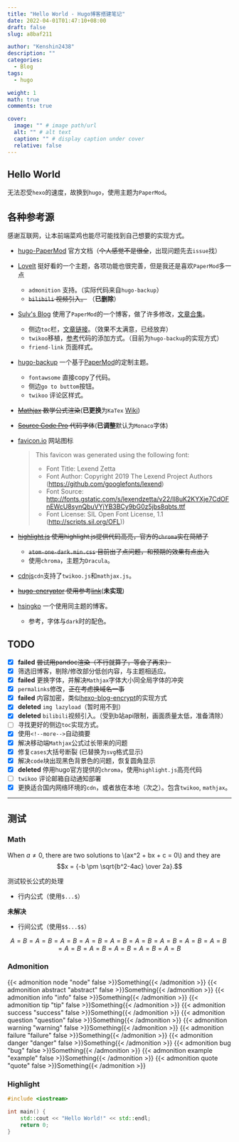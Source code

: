 ```yaml
---
title: "Hello World - Hugo博客搭建笔记"
date: 2022-04-01T01:47:10+08:00
draft: false
slug: a8baf211

author: "Kenshin2438"
description: ""
categories: 
  - Blog
tags: 
  - hugo

weight: 1
math: true
comments: true

cover:
  image: "" # image path/url
  alt: "" # alt text
  caption: "" # display caption under cover
  relative: false
---
```


## Hello World

无法忍受`hexo`的速度，故换到`hugo`，使用主题为`PaperMod`。

<!--more-->

## 各种参考源

感谢互联网，让本前端菜鸡也能尽可能找到自己想要的实现方式。

+ [hugo-PaperMod](https://github.com/adityatelange/hugo-PaperMod) 官方文档（~~个人感觉不是很全~~，出现问题先去`issue`找）
+ [LoveIt](https://github.com/dillonzq/LoveIt) 挺好看的一个主题，各项功能也很完善，但是我还是喜欢`PaperMod`多一点
  + `admonition` 支持。（实际代码来自`hugo-backup`）
  + ~~`bilibili` 视频引入。~~ （**已删除**）
+ [Sulv's Blog](https://www.sulvblog.cn) 使用了`PaperMod`的一个博客，做了许多修改，[文章合集](https://www.sulvblog.cn/posts/blog/)。
  + 侧边`toc`栏，[文章链接](https://www.sulvblog.cn/posts/blog/hugo_toc_side/)。（效果不太满意，已经放弃）
  + `twikoo`移植，[参考](https://www.sulvblog.cn/posts/blog/hugo_twikoo/)代码的添加方式。（目前为`hugo-backup`的实现方式）
  + `friend-link` 页面样式。
+ [hugo-backup](https://github.com/YazidLee/hugo-backup) 一个基于[PaperMod](https://adityatelange.github.io/hugo-PaperMod/)的定制主题。
  + `fontawsome` 直接copy了代码。
  + 侧边`go to buttom`按钮。
  + `twikoo` 评论区样式。
+ ~~[Mathjax](https://www.mathjax.org/) 数学公式渲染~~(**已更换**为`KaTex` [Wiki](https://github.com/KaTeX/KaTeX.wiki.git))
+ ~~[Source Code Pro](https://github.com/adobe-fonts/source-code-pro) 代码字体~~(**已调整**默认为`Monaco`字体)
+ [favicon.io](https://favicon.io/) 网站图标
  
  > This favicon was generated using the following font:
  > - Font Title: Lexend Zetta
  > - Font Author: Copyright 2019 The Lexend Project Authors (https://github.com/googlefonts/lexend)
  > - Font Source: http://fonts.gstatic.com/s/lexendzetta/v22/ll8uK2KYXje7CdOFnEWcU8synQbuVYjYB3BCy9bG0z5jbs8qbts.ttf
  > - Font License: SIL Open Font License, 1.1 (http://scripts.sil.org/OFL))
+ ~~[highlight.js](https://highlightjs.org/) 使用highlight.js提供代码高亮，官方的`chroma`实在简陋了~~
  + ~~`atom-one-dark.min.css` 目前出了点问题，和预期的效果有点出入~~
  + 使用`chroma`，主题为`Dracula`。
+ [cdnjs](https://cdnjs.com/)`cdn`支持了`twikoo.js`和`mathjax.js`。
+ ~~[hugo-encryptor](https://github.com/Li4n0/hugo_encryptor) 使用参考[link](https://www.10101.io/2019/04/17/encrypt-content-in-hugo?PageSpeed=noscript)~~(**未实现**)
+ [hsingko](https://hsingko.github.io/) 一个使用同主题的博客。
  + 参考，字体与`dark`时的配色。

## TODO

+ [x] **failed** ~~尝试用pandoc渲染（不行就算了，等会了再来）~~
+ [x] 筛选旧博客，剔除/修改部分低创内容，与主题相适应。
+ [x] **failed** 更换字体，并解决`Mathjax`字体大小同全局字体的冲突
+ [x] `permalinks`修改，~~正在考虑换域名一事~~
+ [x] **failed** 内容加密，类似[hexo-blog-encrypt](https://github.com/D0n9X1n/hexo-blog-encrypt)的实现方式
+ [x] **deleted** `img lazyload`（暂时用不到）
+ [x] **deleted** `bilibili`视频引入。（受到b站api限制，画面质量太低，准备清除）
+ [ ] 寻找更好的侧边`toc`实现方式。
+ [x] 使用`<!--more-->`自动摘要
+ [x] 解决移动端`Mathjax`公式过长带来的问题
+ [x] 修复`cases`大括号断裂 (已替换为`svg`格式显示)
+ [x] 解决`code`块出现黑色背景色的问题，恢复圆角显示
+ [x] **deleted** 停用hugo官方提供的`chroma`，使用`highlight.js`高亮代码
+ [ ] `twikoo` 评论邮箱自动通知部署
+ [x] 更换适合国内网络环境的`cdn`，或者放在本地（次之）。包含`twikoo`, `mathjax`。

---

## 测试

### Math

When $a \ne 0$, there are two solutions to \\(ax^2 + bx + c = 0\\) and they are
$$x = {-b \pm \sqrt{b^2-4ac} \over 2a}.$$

测试较长公式的处理

+ 行内公式（使用`$...$`）

**未解决**

<!-- $A=B=A=B=A=B=A=B=A=B=A=B=A=B=A=B=A=B=A=B=A=B=A=B=A=B=A=B$ -->

+ 行间公式（使用`$$...$$`）

$$
A=B=A=B=A=B=A=B=A=B=A=B=A=B=A=B=A=B=A=B=A=B=A=B=A=B=A=B
$$

### Admonition

{{< admonition node "node" false >}}Something{{< /admonition >}}
{{< admonition abstract "abstract" false >}}Something{{< /admonition >}}
{{< admonition info "info" false >}}Something{{< /admonition >}}
{{< admonition tip "tip" false >}}Something{{< /admonition >}}
{{< admonition success "success" false >}}Something{{< /admonition >}}
{{< admonition question "question" false >}}Something{{< /admonition >}}
{{< admonition warning "warning" false >}}Something{{< /admonition >}}
{{< admonition failure "failure" false >}}Something{{< /admonition >}}
{{< admonition danger "danger" false >}}Something{{< /admonition >}}
{{< admonition bug "bug" false >}}Something{{< /admonition >}}
{{< admonition example "example" false >}}Something{{< /admonition >}}
{{< admonition quote "quote" false >}}Something{{< /admonition >}}

### Highlight

```cpp
#include <iostream>

int main() {
	std::cout << "Hello World!" << std::endl;
	return 0;
}
```
